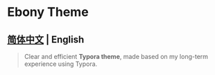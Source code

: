 # Ebony Theme

## [简体中文](typora_theme_ebony/zh/) | English

> Clear and efficient **Typora theme**, made based on my long-term experience using Typora.